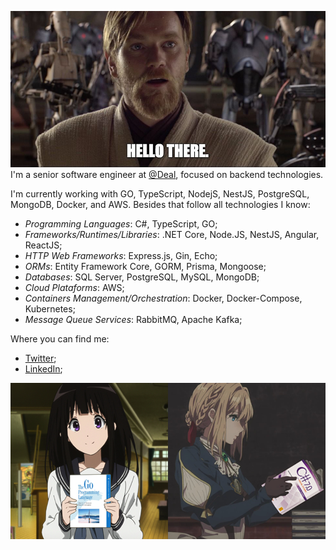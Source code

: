 ![buy Bitcoin](https://github.com/pedroo-csproj/pedroo-csproj/blob/master/assets/hello-there.png)
I'm a senior software engineer at [@Deal](https://www.deal.com.br/en/), focused on backend technologies.

I'm currently working with GO, TypeScript, NodejS, NestJS, PostgreSQL, MongoDB, Docker, and AWS. Besides that follow all technologies I know:
- *Programming Languages*: C#, TypeScript, GO;
- *Frameworks/Runtimes/Libraries*: .NET Core, Node.JS, NestJS, Angular, ReactJS;
- *HTTP Web Frameworks*: Express.js, Gin, Echo;
- *ORMs*: Entity Framework Core, GORM, Prisma, Mongoose;
- *Databases*: SQL Server, PostgreSQL, MySQL, MongoDB;
- *Cloud Plataforms*: AWS;
- *Containers Management/Orchestration*: Docker, Docker-Compose, Kubernetes;
- *Message Queue Services*: RabbitMQ, Apache Kafka;

Where you can find me:
- [Twitter](https://twitter.com/pedroo_csproj);
- [LinkedIn](https://www.linkedin.com/in/pedroo-csproj/);

![buy Bitcoin](https://github.com/pedroo-csproj/pedroo-csproj/blob/master/assets/technologies.png)
